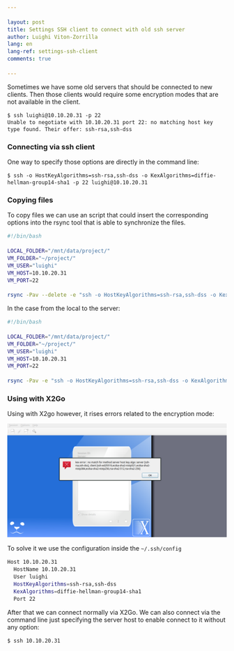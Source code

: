 ```yaml
---

layout: post
title: Settings SSH client to connect with old ssh server
author: Luighi Viton-Zorrilla
lang: en
lang-ref: settings-ssh-client
comments: true

---
```


Sometimes we have some old servers that should be connected to new clients. Then those clients would require some encryption modes that are not available in the client.

```console
$ ssh luighi@10.10.20.31 -p 22
Unable to negotiate with 10.10.20.31 port 22: no matching host key type found. Their offer: ssh-rsa,ssh-dss
```

### Connecting via ssh client

One way to specify those options are directly in the command line:

```console
$ ssh -o HostKeyAlgorithms=ssh-rsa,ssh-dss -o KexAlgorithms=diffie-hellman-group14-sha1 -p 22 luighi@10.10.20.31
```

### Copying files

To copy files we can use an script that could insert the corresponding options into the rsync tool that is able to synchronize the files.

```bash
#!/bin/bash

LOCAL_FOLDER="/mnt/data/project/"
VM_FOLDER="~/project/"
VM_USER="luighi"
VM_HOST=10.10.20.31
VM_PORT=22

rsync -Pav --delete -e "ssh -o HostKeyAlgorithms=ssh-rsa,ssh-dss -o KexAlgorithms=diffie-hellman-group14-sha1 -p ${VM_PORT}" ${VM_USER}@${VM_HOST}:${VM_FOLDER} ${LOCAL_FOLDER}
```

In the case from the local to the server:

```bash
#!/bin/bash

LOCAL_FOLDER="/mnt/data/project/"
VM_FOLDER="~/project/"
VM_USER="luighi"
VM_HOST=10.10.20.31
VM_PORT=22

rsync -Pav -e "ssh -o HostKeyAlgorithms=ssh-rsa,ssh-dss -o KexAlgorithms=diffie-hellman-group14-sha1 -p ${VM_PORT}" ${LOCAL_FOLDER} ${VM_USER}@${VM_HOST}:${VM_FOLDER}
```

### Using with X2Go

Using with X2go however, it rises errors related to the encryption mode:

![X2Go key error](/assets/images/x2go-key-error.png)

To solve it we use the configuration inside the `~/.ssh/config`

```bash
Host 10.10.20.31
  HostName 10.10.20.31
  User luighi
  HostKeyAlgorithms=ssh-rsa,ssh-dss
  KexAlgorithms=diffie-hellman-group14-sha1
  Port 22
```

After that we can connect normally via X2Go. We can also connect via the command line just specifying the server host to enable connect to it without any option:

```console
$ ssh 10.10.20.31
```
